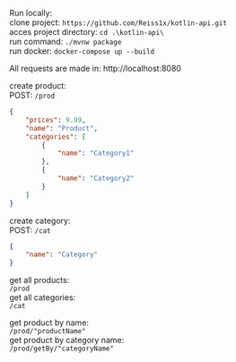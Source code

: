Run locally:  
clone project: ``https://github.com/Reiss1x/kotlin-api.git``  
acces project directory: ``cd .\kotlin-api\``  
run command: ``./mvnw package``  
run docker: ``docker-compose up --build``  

All requests are made in: http://localhost:8080  

create product:  
POST: ``/prod``  
```json
{  
    "prices": 9.99,  
    "name": "Product",  
    "categories": [  
        {   
            "name": "Category1"  
        },  
        {    
            "name": "Category2"  
        }  
    ]  
}  
```
create category:  
POST: ``/cat``
```json
{  
    "name": "Category"  
}
```

get all products:  
``/prod``  
get all categories:     
``/cat``

get product by name:  
``/prod/"productName"``  
get product by category name:   
``/prod/getBy/"categoryName"``  



